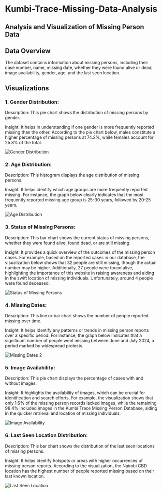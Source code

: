 # Kumbi-Trace-Missing-Data-Analysis

## Analysis and Visualization of Missing Person Data
 
## Data Overview 
The dataset contains information about missing persons, including their case number, name, missing date, whether they were found alive or dead, image availability, gender, age, and the last seen location.

## Visualizations

### 1. Gender Distribution:
Description: This pie chart shows the distribution of missing persons by gender.  

Insight: It helps in understanding if one gender is more frequently reported missing than the other. According to the pie chart below, males constitute a higher percentage of missing persons at 74.2%, while females account for 25.8% of the total.






![Gender Distribution](https://github.com/user-attachments/assets/18aba92e-0de7-483c-a2ab-567a52e3b213)



### 2. Age Distribution:
Description: This histogram displays the age distribution of missing persons.

Insight: It helps identify which age groups are more frequently reported missing. For instance, the graph below clearly indicates that the most frequently reported missing age group is 25-30 years, followed by 20-25 years.

![Age Distribution](https://github.com/user-attachments/assets/0b8a887f-e6f3-4b12-bde8-4984b0c5185f)



### 3. Status of Missing Persons:
Description: This bar chart shows the current status of missing persons, whether they were found alive, found dead, or are still missing.

Insight: It provides a quick overview of the outcomes of the missing person cases. For example, based on the reported cases in our database, the visualization below shows that 32 people are still missing, though the actual number may be higher. Additionally, 27 people were found alive, highlighting the importance of this website in raising awareness and aiding in the swift location of missing individuals. Unfortunately, around 4 people were found deceased.

 ![Status of Missing Persons](https://github.com/user-attachments/assets/7e6e77f3-8877-4208-bf3e-fd62b54304b6)



### 4. Missing Dates:
Description: This line or bar chart shows the number of people reported missing over time. 

Insight: It helps identify any patterns or trends in missing person reports over a specific period. For instance, the graph below indicates that a significant number of people went missing between June and July 2024, a period marked by widespread protests.

![Missing Dates 2](https://github.com/user-attachments/assets/f812c07a-c2ef-47fa-b48b-790348b55776)





### 5. Image Availability:
Description: This pie chart displays the percentage of cases with and without images.

Insight: It highlights the availability of images, which can be crucial for identification and search efforts. For example, the visualization shows that only 1.6% of the missing person records lacked images, while the remaining 98.4% included images in the Kumbi Trace Missing Person Database, aiding in the quicker retrieval and location of missing individuals.






![Image Availability](https://github.com/user-attachments/assets/8c7d4cb0-459b-497e-8f4f-c013f2f989f4)



### 6. Last Seen Location Distribution:
Description: This bar chart shows the distribution of the last seen locations of missing persons.

Insight: It helps identify hotspots or areas with higher occurrences of missing person reports. According to the visualization, the Nairobi CBD location has the highest number of people reported missing based on their last known location.

![Last Seen Location](https://github.com/user-attachments/assets/0865dab5-ec7f-4456-a95c-90a3ba0ab14e)

